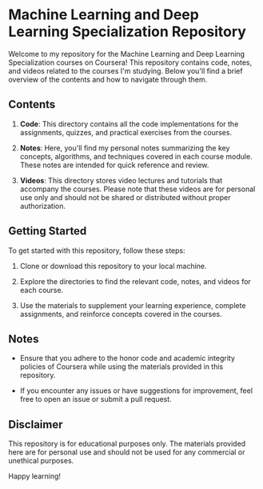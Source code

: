 # Machine Learning and Deep Learning Specialization Repository

Welcome to my repository for the Machine Learning and Deep Learning Specialization courses on Coursera! This repository contains code, notes, and videos related to the courses I'm studying. Below you'll find a brief overview of the contents and how to navigate through them.

## Contents

1. **Code**: This directory contains all the code implementations for the assignments, quizzes, and practical exercises from the courses.

2. **Notes**: Here, you'll find my personal notes summarizing the key concepts, algorithms, and techniques covered in each course module. These notes are intended for quick reference and review.

3. **Videos**: This directory stores video lectures and tutorials that accompany the courses. Please note that these videos are for personal use only and should not be shared or distributed without proper authorization.



## Getting Started

To get started with this repository, follow these steps:

1. Clone or download this repository to your local machine.

2. Explore the directories to find the relevant code, notes, and videos for each course.

3. Use the materials to supplement your learning experience, complete assignments, and reinforce concepts covered in the courses.

## Notes

- Ensure that you adhere to the honor code and academic integrity policies of Coursera while using the materials provided in this repository.

- If you encounter any issues or have suggestions for improvement, feel free to open an issue or submit a pull request.

## Disclaimer

This repository is for educational purposes only. The materials provided here are for personal use and should not be used for any commercial or unethical purposes.

Happy learning!


